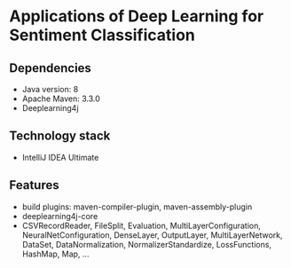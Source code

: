 # Applications of Deep Learning for Sentiment Classification
	
## Dependencies
* Java version: 8
* Apache Maven: 3.3.0
* Deeplearning4j

## Technology stack
* IntelliJ IDEA Ultimate

## Features
* build plugins: maven-compiler-plugin, maven-assembly-plugin
* deeplearning4j-core
* CSVRecordReader, FileSplit, Evaluation, MultiLayerConfiguration, NeuralNetConfiguration, DenseLayer, OutputLayer, MultiLayerNetwork, DataSet, DataNormalization, NormalizerStandardize, LossFunctions, HashMap, Map, ...
